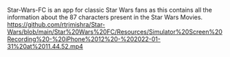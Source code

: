 Star-Wars-FC is an app for classic Star Wars fans as this contains all the information about the 87 characters present in the Star Wars Movies.
https://github.com/rtrjmishra/Star-Wars/blob/main/Star%20Wars%20FC/Resources/Simulator%20Screen%20Recording%20-%20iPhone%2012%20-%202022-01-31%20at%2011.44.52.mp4
